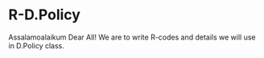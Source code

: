 # R-D.Policy

Assalamoalaikum Dear All!
We are to write R-codes and details we will use in D.Policy class.
